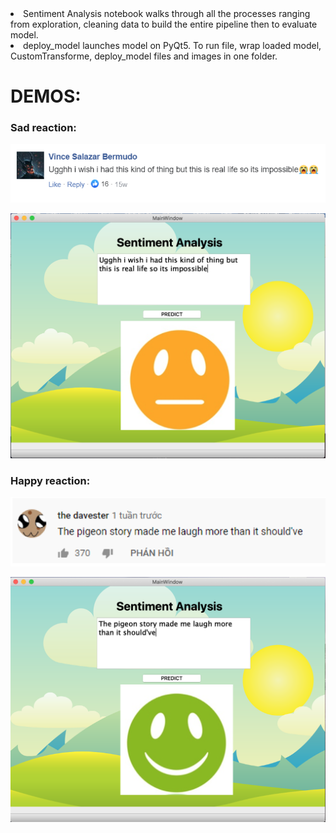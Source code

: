 <li> Sentiment Analysis notebook walks through all the processes ranging from exploration, cleaning data to build the entire pipeline then to evaluate model.
<li> deploy_model launches model on PyQt5. To run file, wrap loaded model, CustomTransforme, deploy_model files and images in one folder.

# DEMOS:

### Sad reaction:

![](https://github.com/doquannnn/Datat-Science-Project/blob/master/Sentiment%20analysis/demos/sad_status.png)

![](https://github.com/doquannnn/Datat-Science-Project/blob/master/Sentiment%20analysis/demos/sad_react.png)

### Happy reaction:

![](https://github.com/doquannnn/Datat-Science-Project/blob/master/Sentiment%20analysis/demos/happy_status.png)

![](https://github.com/doquannnn/Datat-Science-Project/blob/master/Sentiment%20analysis/demos/happy_react.png)
